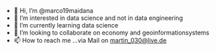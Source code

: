 - 👋 Hi, I’m @marco19maidana
- 👀 I’m interested in data science and not in data engineering
- 🌱 I’m currently learning data science
- 💞️ I’m looking to collaborate on economy and geoinformationsystems
- 📫 How to reach me ...via Mail on martin_030@live.de

<!---
marco19maidana/marco19maidana is a ✨ special ✨ repository because its `README.md` (this file) appears on your GitHub profile.
You can click the Preview link to take a look at your changes.
--->
